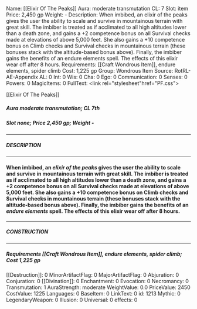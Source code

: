 Name: [[Elixir Of The Peaks]]
Aura: moderate transmutation
CL: 7
Slot: item
Price: 2,450 gp
Weight: -
Description: When imbibed, an elixir of the peaks gives the user the ability to scale and survive in mountainous terrain with great skill. The imbiber is treated as if acclimated to all high altitudes lower than a death zone, and gains a +2 competence bonus on all Survival checks made at elevations of above 5,000 feet. She also gains a +10 competence bonus on Climb checks and Survival checks in mountainous terrain (these bonuses stack with the altitude-based bonus above). Finally, the imbiber gains the benefits of an endure elements spell. The effects of this elixir wear off after 8 hours.
Requirements: [[Craft Wondrous Item]], endure elements, spider climb
Cost: 1,225 gp
Group: Wondrous Item
Source: RotRL-AE-Appendix
AL: 0
Int: 0
Wis: 0
Cha: 0
Ego: 0
Communication: 0
Senses: 0
Powers: 0
MagicItems: 0
FullText: <link rel="stylesheet"href="PF.css"><div class="heading"><p class="alignleft">[[Elixir Of The Peaks]]</p><div style="clear: both;"></div></div><div><h5><b>Aura </b>moderate transmutation; <b>CL </b>7th</h5><h5><b>Slot </b>none; <b>Price </b>2,450 gp; <b>Weight </b>-</h5></div><hr/><div><h5><b>DESCRIPTION</b></h5></div><hr/><div><h4><p>When imbibed, an <i>elixir of the peaks</i> gives the user the ability to scale and survive in mountainous terrain with great skill. The imbiber is treated as if acclimated to all high altitudes lower than a death zone, and gains a +2 competence bonus on all Survival checks made at elevations of above 5,000 feet. She also gains a +10 competence bonus on Climb checks and Survival checks in mountainous terrain (these bonuses stack with the altitude-based bonus above). Finally, the imbiber gains the benefits of an <i>endure elements</i> spell. The effects of this elixir wear off after 8 hours.</p></h4></div><hr/><div><h5><b>CONSTRUCTION</b></h5></div><hr/><div><h5><b>Requirements </b>[[Craft Wondrous Item]], <i>endure elements</i>, <i>spider climb</i>; <b>Cost </b>1,225 gp</h5></div>
[[Destruction]]: 0
MinorArtifactFlag: 0
MajorArtifactFlag: 0
Abjuration: 0
Conjuration: 0
[[Divination]]: 0
Enchantment: 0
Evocation: 0
Necromancy: 0
Transmutation: 1
AuraStrength: moderate
WeightValue: 0.0
PriceValue: 2450
CostValue: 1225
Languages: 0
BaseItem: 0
LinkText: 0
id: 1213
Mythic: 0
LegendaryWeapon: 0
Illusion: 0
Universal: 0
effects: 0
